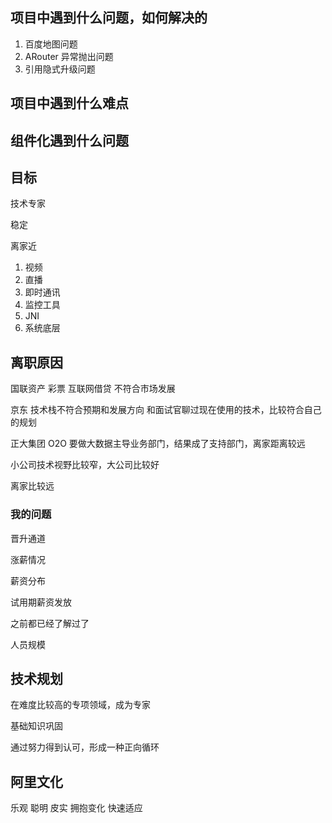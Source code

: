 ## 项目中遇到什么问题，如何解决的
1. 百度地图问题
2. ARouter 异常抛出问题
3. 引用隐式升级问题


## 项目中遇到什么难点


## 组件化遇到什么问题


## 目标

技术专家

稳定

离家近


1. 视频
2. 直播
3. 即时通讯
4. 监控工具
5. JNI
6. 系统底层

## 离职原因

国联资产   彩票 互联网借贷 不符合市场发展      

京东    技术栈不符合预期和发展方向             和面试官聊过现在使用的技术，比较符合自己的规划

正大集团  O2O 要做大数据主导业务部门，结果成了支持部门，离家距离较远     

小公司技术视野比较窄，大公司比较好

离家比较远



### 我的问题

晋升通道

涨薪情况

薪资分布

试用期薪资发放

之前都已经了解过了

人员规模


## 技术规划

在难度比较高的专项领域，成为专家

基础知识巩固

通过努力得到认可，形成一种正向循环

## 阿里文化
乐观 聪明 皮实 拥抱变化 快速适应